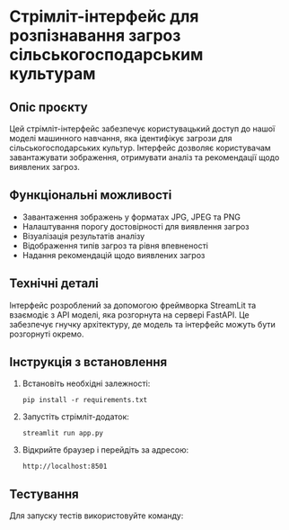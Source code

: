 # Стрімліт-інтерфейс для розпізнавання загроз сільськогосподарським культурам

## Опіс проєкту

Цей стрімліт-інтерфейс забезпечує користувацький доступ до нашої моделі машинного навчання, яка ідентифікує загрози для сільськогосподарських культур. Інтерфейс дозволяє користувачам завантажувати зображення, отримувати аналіз та рекомендації щодо виявлених загроз.

## Функціональні можливості

- Завантаження зображень у форматах JPG, JPEG та PNG
- Налаштування порогу достовірності для виявлення загроз
- Візуалізація результатів аналізу
- Відображення типів загроз та рівня впевненості
- Надання рекомендацій щодо виявлених загроз

## Технічні деталі

Інтерфейс розроблений за допомогою фреймворка StreamLit та взаємодіє з API моделі, яка розгорнута на сервері FastAPI. Це забезпечує гнучку архітектуру, де модель та інтерфейс можуть бути розгорнуті окремо.

## Інструкція з встановлення

1. Встановіть необхідні залежності:
   ```
   pip install -r requirements.txt
   ```

2. Запустіть стрімліт-додаток:
   ```
   streamlit run app.py
   ```

3. Відкрийте браузер і перейдіть за адресою:
   ```
   http://localhost:8501
   ```

## Тестування

Для запуску тестів використовуйте команду:
